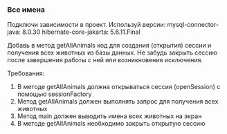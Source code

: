 
### Все имена

Подключи зависимости в проект.
Используй версии:
mysql-connector-java: 8.0.30
hibernate-core-jakarta: 5.6.11.Final

Добавь в метод getAllAnimals код для создания (открытия) сессии и получения всех животных из базы данных.
Не забудь закрыть сессию после завершения работы с ней или возникновения исключения.


Требования:
1.	В методе getAllAnimals должна открываться сессия (openSession) с помощью sessionFactory
2.	Метод getAllAnimals должен выполнять запрос для получения всех животных
3.	Метод main должен выводить имена всех животных на экран
4.	В методе getAllAnimals необходимо закрыть открытую сессию



